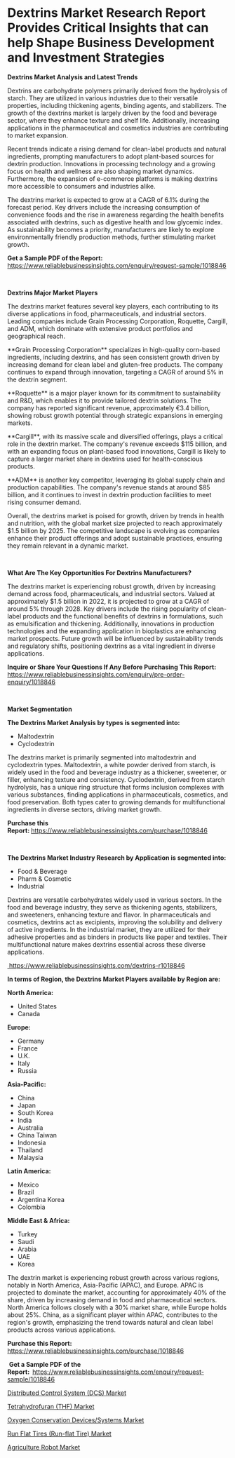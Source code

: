<p><h1>Dextrins Market Research Report Provides Critical Insights that can help Shape Business Development and Investment Strategies</h1></p><p><strong>Dextrins Market Analysis and Latest Trends</strong></p>
<p><p>Dextrins are carbohydrate polymers primarily derived from the hydrolysis of starch. They are utilized in various industries due to their versatile properties, including thickening agents, binding agents, and stabilizers. The growth of the dextrins market is largely driven by the food and beverage sector, where they enhance texture and shelf life. Additionally, increasing applications in the pharmaceutical and cosmetics industries are contributing to market expansion.</p><p>Recent trends indicate a rising demand for clean-label products and natural ingredients, prompting manufacturers to adopt plant-based sources for dextrin production. Innovations in processing technology and a growing focus on health and wellness are also shaping market dynamics. Furthermore, the expansion of e-commerce platforms is making dextrins more accessible to consumers and industries alike.</p><p>The dextrins market is expected to grow at a CAGR of 6.1% during the forecast period. Key drivers include the increasing consumption of convenience foods and the rise in awareness regarding the health benefits associated with dextrins, such as digestive health and low glycemic index. As sustainability becomes a priority, manufacturers are likely to explore environmentally friendly production methods, further stimulating market growth.</p></p>
<p><strong>Get a Sample PDF of the Report:&nbsp;</strong> <a href="https://www.reliablebusinessinsights.com/enquiry/request-sample/1018846?utm_campaign=1121&utm_medium=2&utm_source=Github&utm_content=ia&utm_term=21032025&utm_id=dextrins">https://www.reliablebusinessinsights.com/enquiry/request-sample/1018846</a></p>
<p>&nbsp;</p>
<p><strong>Dextrins Major Market Players</strong></p>
<p><p>The dextrins market features several key players, each contributing to its diverse applications in food, pharmaceuticals, and industrial sectors. Leading companies include Grain Processing Corporation, Roquette, Cargill, and ADM, which dominate with extensive product portfolios and geographical reach.</p><p>**Grain Processing Corporation** specializes in high-quality corn-based ingredients, including dextrins, and has seen consistent growth driven by increasing demand for clean label and gluten-free products. The company continues to expand through innovation, targeting a CAGR of around 5% in the dextrin segment.</p><p>**Roquette** is a major player known for its commitment to sustainability and R&D, which enables it to provide tailored dextrin solutions. The company has reported significant revenue, approximately €3.4 billion, showing robust growth potential through strategic expansions in emerging markets.</p><p>**Cargill**, with its massive scale and diversified offerings, plays a critical role in the dextrin market. The company's revenue exceeds $115 billion, and with an expanding focus on plant-based food innovations, Cargill is likely to capture a larger market share in dextrins used for health-conscious products.</p><p>**ADM** is another key competitor, leveraging its global supply chain and production capabilities. The company's revenue stands at around $85 billion, and it continues to invest in dextrin production facilities to meet rising consumer demand.</p><p>Overall, the dextrins market is poised for growth, driven by trends in health and nutrition, with the global market size projected to reach approximately $1.5 billion by 2025. The competitive landscape is evolving as companies enhance their product offerings and adopt sustainable practices, ensuring they remain relevant in a dynamic market.</p></p>
<p>&nbsp;</p>
<p><strong>What Are The Key Opportunities For Dextrins Manufacturers?</strong></p>
<p><p>The dextrins market is experiencing robust growth, driven by increasing demand across food, pharmaceuticals, and industrial sectors. Valued at approximately $1.5 billion in 2022, it is projected to grow at a CAGR of around 5% through 2028. Key drivers include the rising popularity of clean-label products and the functional benefits of dextrins in formulations, such as emulsification and thickening. Additionally, innovations in production technologies and the expanding application in bioplastics are enhancing market prospects. Future growth will be influenced by sustainability trends and regulatory shifts, positioning dextrins as a vital ingredient in diverse applications.</p></p>
<p><strong>Inquire or Share Your Questions If Any Before Purchasing This Report:</strong> <a href="https://www.reliablebusinessinsights.com/enquiry/pre-order-enquiry/1018846?utm_campaign=1121&utm_medium=2&utm_source=Github&utm_content=ia&utm_term=21032025&utm_id=dextrins">https://www.reliablebusinessinsights.com/enquiry/pre-order-enquiry/1018846</a></p>
<p>&nbsp;</p>
<p><strong>Market Segmentation</strong></p>
<p><strong>The Dextrins Market Analysis by types is segmented into:</strong></p>
<p><ul><li>Maltodextrin</li><li>Cyclodextrin</li></ul></p>
<p><p>The dextrins market is primarily segmented into maltodextrin and cyclodextrin types. Maltodextrin, a white powder derived from starch, is widely used in the food and beverage industry as a thickener, sweetener, or filler, enhancing texture and consistency. Cyclodextrin, derived from starch hydrolysis, has a unique ring structure that forms inclusion complexes with various substances, finding applications in pharmaceuticals, cosmetics, and food preservation. Both types cater to growing demands for multifunctional ingredients in diverse sectors, driving market growth.</p></p>
<p><strong>Purchase this Report:&nbsp;</strong><a href="https://www.reliablebusinessinsights.com/purchase/1018846?utm_campaign=1121&utm_medium=2&utm_source=Github&utm_content=ia&utm_term=21032025&utm_id=dextrins">https://www.reliablebusinessinsights.com/purchase/1018846</a></p>
<p>&nbsp;</p>
<p><strong>The Dextrins Market Industry Research by Application is segmented into:</strong></p>
<p><ul><li>Food & Beverage</li><li>Pharm & Cosmetic</li><li>Industrial</li></ul></p>
<p><p>Dextrins are versatile carbohydrates widely used in various sectors. In the food and beverage industry, they serve as thickening agents, stabilizers, and sweeteners, enhancing texture and flavor. In pharmaceuticals and cosmetics, dextrins act as excipients, improving the solubility and delivery of active ingredients. In the industrial market, they are utilized for their adhesive properties and as binders in products like paper and textiles. Their multifunctional nature makes dextrins essential across these diverse applications.</p></p>
<p><a href="https://www.reliablebusinessinsights.com/dextrins-r1018846?utm_campaign=1121&utm_medium=2&utm_source=Github&utm_content=ia&utm_term=21032025&utm_id=dextrins">&nbsp;https://www.reliablebusinessinsights.com/dextrins-r1018846</a></p>
<p><strong>In terms of Region, the Dextrins Market Players available by Region are:</strong></p>
<p>
    <p> <strong> North America: </strong>
        <ul>
            <li>United States</li>
            <li>Canada</li>
        </ul>
        </p> 
    <p> <strong> Europe: </strong>
        <ul>
            <li>Germany</li>
            <li>France</li>
            <li>U.K.</li>
            <li>Italy</li>
            <li>Russia</li>
        </ul>
        </p> 
    <p> <strong> Asia-Pacific: </strong>
        <ul>
            <li>China</li>
            <li>Japan</li>
            <li>South Korea</li>
            <li>India</li>
            <li>Australia</li>
            <li>China Taiwan</li>
            <li>Indonesia</li>
            <li>Thailand</li>
            <li>Malaysia</li>
        </ul>
        </p> 
    <p> <strong> Latin America: </strong>
        <ul>
            <li>Mexico</li>
            <li>Brazil</li>
            <li>Argentina Korea</li>
            <li>Colombia</li>
        </ul>
        </p> 
    <p> <strong> Middle East & Africa: </strong>
        <ul>
            <li>Turkey</li>
            <li>Saudi</li>
            <li>Arabia</li>
            <li>UAE</li>
            <li>Korea</li>
        </ul>
    </p>
    </p>
<p><p>The dextrin market is experiencing robust growth across various regions, notably in North America, Asia-Pacific (APAC), and Europe. APAC is projected to dominate the market, accounting for approximately 40% of the share, driven by increasing demand in food and pharmaceutical sectors. North America follows closely with a 30% market share, while Europe holds about 25%. China, as a significant player within APAC, contributes to the region's growth, emphasizing the trend towards natural and clean label products across various applications.</p></p>
<p><strong>Purchase this Report: </strong><a href="https://www.reliablebusinessinsights.com/purchase/1018846?utm_campaign=1121&utm_medium=2&utm_source=Github&utm_content=ia&utm_term=21032025&utm_id=dextrins">https://www.reliablebusinessinsights.com/purchase/1018846</a></p>
<p>&nbsp;<strong>Get a Sample PDF of the Report:&nbsp;&nbsp;</strong><a href="https://www.reliablebusinessinsights.com/enquiry/request-sample/1018846?utm_campaign=1121&utm_medium=2&utm_source=Github&utm_content=ia&utm_term=21032025&utm_id=dextrins">https://www.reliablebusinessinsights.com/enquiry/request-sample/1018846</a></p>
<p><strong></strong></p>
<p><p><a href="https://github.com/mukaithaisia/Market-Research-Report-List-1/blob/main/distributed-control-system-dcs-market.md?utm_campaign=1121&utm_medium=2&utm_source=Github&utm_content=ia&utm_term=21032025&utm_id=dextrins">Distributed Control System (DCS) Market</a></p><p><a href="https://github.com/claracpegios/Market-Research-Report-List-1/blob/main/tetrahydrofuran-thf-market.md?utm_campaign=1121&utm_medium=2&utm_source=Github&utm_content=ia&utm_term=21032025&utm_id=dextrins">Tetrahydrofuran (THF) Market</a></p><p><a href="https://github.com/langolaskark/Market-Research-Report-List-1/blob/main/oxygen-conservation-devicessystems-market.md?utm_campaign=1121&utm_medium=2&utm_source=Github&utm_content=ia&utm_term=21032025&utm_id=dextrins">Oxygen Conservation Devices/Systems Market</a></p><p><a href="https://github.com/thatejanet4y/Market-Research-Report-List-1/blob/main/run-flat-tires-run-flat-tire-market.md?utm_campaign=1121&utm_medium=2&utm_source=Github&utm_content=ia&utm_term=21032025&utm_id=dextrins">Run Flat Tires (Run-flat Tire) Market</a></p><p><a href="https://github.com/hiwanatalak/Market-Research-Report-List-1/blob/main/agriculture-robot-market.md?utm_campaign=1121&utm_medium=2&utm_source=Github&utm_content=ia&utm_term=21032025&utm_id=dextrins">Agriculture Robot Market</a></p></p>